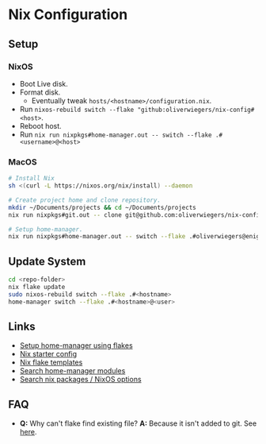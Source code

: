 # Nix Configuration

## Setup

### NixOS

- Boot Live disk.
- Format disk.
  - Eventually tweak `hosts/<hostname>/configuration.nix`.
- Run `nixos-rebuild switch --flake "github:oliverwiegers/nix-config#<host>`.
- Reboot host.
- Run `nix run nixpkgs#home-manager.out -- switch --flake .#<username>@<host>`

### MacOS

```bash
# Install Nix
sh <(curl -L https://nixos.org/nix/install) --daemon

# Create project home and clone repository.
mkdir ~/Documents/projects && cd ~/Documents/projects
nix run nixpkgs#git.out -- clone git@github.com:oliverwiegers/nix-config

# Setup home-manager.
nix run nixpkgs#home-manager.out -- switch --flake .#oliverwiegers@enigma
```

## Update System

```bash
cd <repo-folder>
nix flake update
sudo nixos-rebuild switch --flake .#<hostname>
home-manager switch --flake .#<hostname>@<user>
```

## Links

- [Setup home-manager using flakes](https://nix-community.github.io/home-manager/index.html#sec-flakes-standalone)
- [Nix starter config](https://github.com/Misterio77/nix-starter-configs)
- [Nix flake templates](https://github.com/NixOS/templates/tree/master)
- [Search home-manager modules](https://mipmip.github.io/home-manager-option-search/?query=programs.zsh)
- [Search nix packages / NixOS options](https://search.nixos.org/packages)

## FAQ

- **Q:** Why can't flake find existing file?
  **A:** Because it isn't added to git. See [here](https://discourse.nixos.org/t/flake-based-home-manager-cannot-find-home-nix/18356).
